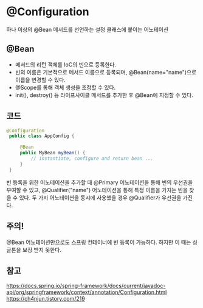 # @Configuration
하나 이상의 @Bean 메서드를 선언하는 설정 클래스에 붙이는 어노테이션

## @Bean
- 메서드의 리턴 객체를 IoC의 빈으로 등록한다.
- 빈의 이름은 기본적으로 메서드 이름으로 등록되며, @Bean(name="name")으로 이름을 변경할 수 있다.
- @Scope를 통해 객체 생성을 조정할 수 있다.
- init(), destroy() 등 라이프사이클 메서드를 추가한 후 @Bean에 지정할 수 있다.

## 코드
```java
@Configuration
 public class AppConfig {

     @Bean
     public MyBean myBean() {
         // instantiate, configure and return bean ...
     }
 }
```
빈 등록을 위한 어노테이션을 추가할 때 @Primary 어노테이션을 통해 빈의 우선권을 부여할 수 있고, @Qualifier("name") 어노테이션을 통해 특정 이름을 가지는 빈을 찾을 수 있다. 두 가지 어노테이션을 동시에 사용했을 경우 @Qualifier가 우선권을 가진다.    

## 주의!
@Bean 어노테이션만으로도 스프링 컨테이너에 빈 등록이 가능하다. 하지만 이 때는 싱글톤을 보장 받지 못한다.

## 참고
https://docs.spring.io/spring-framework/docs/current/javadoc-api/org/springframework/context/annotation/Configuration.html  
https://ch4njun.tistory.com/219  